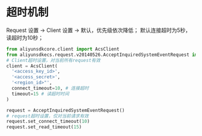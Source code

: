 # 超时机制

Request 设置 -> Client 设置 -> 默认，优先级依次降低； 默认连接超时为5秒，读超时为10秒；

```python
from aliyunsdkcore.client import AcsClient
from aliyunsdkecs.request.v20140526.AcceptInquiredSystemEventRequest import AcceptInquiredSystemEventRequest
# Client超时设置，对当前所有request有效
client = AcsClient(
  '<access_key_id>',
  '<access_secret>',
  '<region_id>"',
  connect_timeout=10, # 连接超时
  timeout=15 # 读超时时间
)

request = AcceptInquiredSystemEventRequest()
# request超时设置，仅对当前请求有效
request.set_connect_timeout(10)
request.set_read_timeout(15)
```
